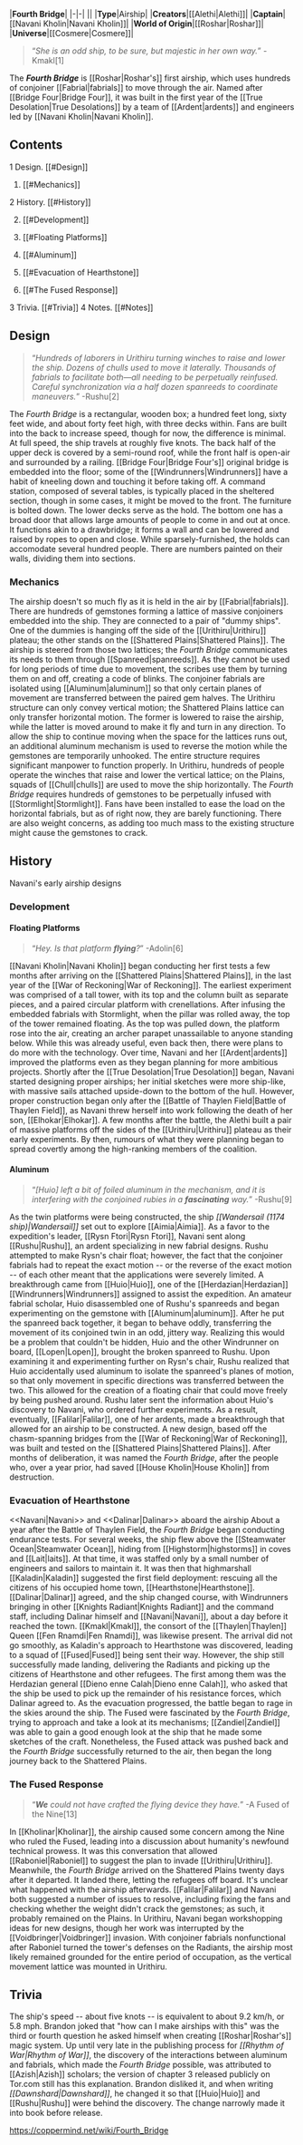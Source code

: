 |**Fourth Bridge**|
|-|-|
||
|**Type**|Airship|
|**Creators**|[[Alethi\|Alethi]]|
|**Captain**|[[Navani Kholin\|Navani Kholin]]|
|**World of Origin**|[[Roshar\|Roshar]]|
|**Universe**|[[Cosmere\|Cosmere]]|

>“*She is an odd ship, to be sure, but majestic in her own way.*”
\-Kmakl[1]


The ***Fourth Bridge*** is [[Roshar\|Roshar's]] first airship, which uses hundreds of conjoiner [[Fabrial\|fabrials]] to move through the air. Named after [[Bridge Four\|Bridge Four]], it was built in the first year of the [[True Desolation\|True Desolations]] by a team of [[Ardent\|ardents]] and engineers led by [[Navani Kholin\|Navani Kholin]].

## Contents

1 Design. [[#Design]] 

1. [[#Mechanics]] 


2 History. [[#History]] 

2. [[#Development]] 

2. [[#Floating Platforms]] 
2. [[#Aluminum]] 


2. [[#Evacuation of Hearthstone]] 
2. [[#The Fused Response]] 


3 Trivia. [[#Trivia]] 
4 Notes. [[#Notes]] 


## Design
>“*Hundreds of laborers in Urithiru turning winches to raise and lower the ship. Dozens of chulls used to move it laterally. Thousands of fabrials to facilitate both—all needing to be perpetually reinfused. Careful synchronization via a half dozen spanreeds to coordinate maneuvers.*”
\-Rushu[2]


The *Fourth Bridge* is a rectangular, wooden box; a hundred feet long, sixty feet wide, and about forty feet high, with three decks within. Fans are built into the back to increase speed, though for now, the difference is minimal. At full speed, the ship travels at roughly five knots.
The back half of the upper deck is covered by a semi-round roof, while the front half is open-air and surrounded by a railing. [[Bridge Four\|Bridge Four's]] original bridge is embedded into the floor; some of the [[Windrunners\|Windrunners]] have a habit of kneeling down and touching it before taking off. A command station, composed of several tables, is typically placed in the sheltered section, though in some cases, it might be moved to the front. The furniture is bolted down.
The lower decks serve as the hold. The bottom one has a broad door that allows large amounts of people to come in and out at once. It functions akin to a drawbridge; it forms a wall and can be lowered and raised by ropes to open and close. While sparsely-furnished, the holds can accomodate several hundred people. There are numbers painted on their walls, dividing them into sections.

### Mechanics
The airship doesn't so much fly as it is held in the air by [[Fabrial\|fabrials]]. There are hundreds of gemstones forming a lattice of massive conjoiners embedded into the ship. They are connected to a pair of "dummy ships". One of the dummies is hanging off the side of the [[Urithiru\|Urithiru]] plateau; the other stands on the [[Shattered Plains\|Shattered Plains]]. The airship is steered from those two lattices; the *Fourth Bridge* communicates its needs to them through [[Spanreed\|spanreeds]]. As they cannot be used for long periods of time due to movement, the scribes use them by turning them on and off, creating a code of blinks.
The conjoiner fabrials are isolated using [[Aluminum\|aluminum]] so that only certain planes of movement are transferred between the paired gem halves. The Urithiru structure can only convey vertical motion; the Shattered Plains lattice can only transfer horizontal motion. The former is lowered to raise the airship, while the latter is moved around to make it fly and turn in any direction. To allow the ship to continue moving when the space for the lattices runs out, an additional aluminum mechanism is used to reverse the motion while the gemstones are temporarily unhooked.
The entire structure requires significant manpower to function properly. In Urithiru, hundreds of people operate the winches that raise and lower the vertical lattice; on the Plains, squads of [[Chull\|chulls]] are used to move the ship horizontally. The *Fourth Bridge* requires hundreds of gemstones to be perpetually infused with [[Stormlight\|Stormlight]]. Fans have been installed to ease the load on the horizontal fabrials, but as of right now, they are barely functioning. There are also weight concerns, as adding too much mass to the existing structure might cause the gemstones to crack.

## History
  Navani's early airship designs
### Development
#### Floating Platforms
>“*Hey. Is that platform **flying**?*”
\-Adolin[6]


[[Navani Kholin\|Navani Kholin]] began conducting her first tests a few months after arriving on the [[Shattered Plains\|Shattered Plains]], in the last year of the [[War of Reckoning\|War of Reckoning]]. The earliest experiment was comprised of a tall tower, with its top and the column built as separate pieces, and a paired circular platform with crenellations. After infusing the embedded fabrials with Stormlight, when the pillar was rolled away, the top of the tower remained floating. As the top was pulled down, the platform rose into the air, creating an archer parapet unassailable to anyone standing below. While this was already useful, even back then, there were plans to do more with the technology.
Over time, Navani and her [[Ardent\|ardents]] improved the platforms even as they began planning for more ambitious projects. Shortly after the [[True Desolation\|True Desolation]] began, Navani started designing proper airships; her initial sketches were more ship-like, with massive sails attached upside-down to the bottom of the hull. However, proper construction began only after the [[Battle of Thaylen Field\|Battle of Thaylen Field]], as Navani threw herself into work following the death of her son, [[Elhokar\|Elhokar]]. A few months after the battle, the Alethi built a pair of massive platforms off the sides of the [[Urithiru\|Urithiru]] plateau as their early experiments. By then, rumours of what they were planning began to spread covertly among the high-ranking members of the coalition.

#### Aluminum
>“*[Huio] left a bit of foiled aluminum in the mechanism, and it is interfering with the conjoined rubies in a **fascinating** way.*”
\-Rushu[9]


As the twin platforms were being constructed, the ship *[[Wandersail (1174 ship)\|Wandersail]]* set out to explore [[Aimia\|Aimia]]. As a favor to the expedition's leader, [[Rysn Ftori\|Rysn Ftori]], Navani sent along [[Rushu\|Rushu]], an ardent specializing in new fabrial designs. Rushu attempted to make Rysn's chair float; however, the fact that the conjoiner fabrials had to repeat the exact motion -- or the reverse of the exact motion -- of each other meant that the applications were severely limited.
A breakthrough came from [[Huio\|Huio]], one of the [[Herdazian\|Herdazian]] [[Windrunners\|Windrunners]] assigned to assist the expedition. An amateur fabrial scholar, Huio disassembled one of Rushu's spanreeds and began experimenting on the gemstone with [[Aluminum\|aluminum]]. After he put the spanreed back together, it began to behave oddly, transferring the movement of its conjoined twin in an odd, jittery way. Realizing this would be a problem that couldn't be hidden, Huio and the other Windrunner on board, [[Lopen\|Lopen]], brought the broken spanreed to Rushu. Upon examining it and experimenting further on Rysn's chair, Rushu realized that Huio accidentally used aluminum to isolate the spanreed's planes of motion, so that only movement in specific directions was transferred between the two. This allowed for the creation of a floating chair that could move freely by being pushed around.
Rushu later sent the information about Huio's discovery to Navani, who ordered further experiments. As a result, eventually, [[Falilar\|Falilar]], one of her ardents, made a breakthrough that allowed for an airship to be constructed. A new design, based off the chasm-spanning bridges from the [[War of Reckoning\|War of Reckoning]], was built and tested on the [[Shattered Plains\|Shattered Plains]]. After months of deliberation, it was named the *Fourth Bridge*, after the people who, over a year prior, had saved [[House Kholin\|House Kholin]] from destruction.

### Evacuation of Hearthstone
  <<Navani\|Navani>> and <<Dalinar\|Dalinar>> aboard the airship
About a year after the Battle of Thaylen Field, the *Fourth Bridge* began conducting endurance tests. For several weeks, the ship flew above the [[Steamwater Ocean\|Steamwater Ocean]], hiding from [[Highstorm\|highstorms]] in coves and [[Lait\|laits]]. At that time, it was staffed only by a small number of engineers and sailors to maintain it. It was then that highmarshall [[Kaladin\|Kaladin]] suggested the first field deployment: rescuing all the citizens of his occupied home town, [[Hearthstone\|Hearthstone]]. [[Dalinar\|Dalinar]] agreed, and the ship changed course, with Windrunners bringing in other [[Knights Radiant\|Knights Radiant]] and the command staff, including Dalinar himself and [[Navani\|Navani]], about a day before it reached the town. [[Kmakl\|Kmakl]], the consort of the [[Thaylen\|Thaylen]] Queen [[Fen Rnamdi\|Fen Rnamdi]], was likewise present.
The arrival did not go smoothly, as Kaladin's approach to Hearthstone was discovered, leading to a squad of [[Fused\|Fused]] being sent their way. However, the ship still successfully made landing, delivering the Radiants and picking up the citizens of Hearthstone and other refugees. The first among them was the Herdazian general [[Dieno enne Calah\|Dieno enne Calah]], who asked that the ship be used to pick up the remainder of his resistance forces, which Dalinar agreed to.
As the evacuation progressed, the battle began to rage in the skies around the ship. The Fused were fascinated by the *Fourth Bridge*, trying to approach and take a look at its mechanisms; [[Zandiel\|Zandiel]] was able to gain a good enough look at the ship that he made some sketches of the craft. Nonetheless, the Fused attack was pushed back and the *Fourth Bridge* successfully returned to the air, then began the long journey back to the Shattered Plains.

### The Fused Response
>“***We** could not have crafted the flying device they have.*”
\-A Fused of the Nine[13]


In [[Kholinar\|Kholinar]], the airship caused some concern among the Nine who ruled the Fused, leading into a discussion about humanity's newfound technical prowess. It was this conversation that allowed [[Raboniel\|Raboniel]] to suggest the plan to invade [[Urithiru\|Urithiru]]. Meanwhile, the *Fourth Bridge* arrived on the Shattered Plains twenty days after it departed. It landed there, letting the refugees off board.
It's unclear what happened with the airship afterwards. [[Falilar\|Falilar]] and Navani both suggested a number of issues to resolve, including fixing the fans and checking whether the weight didn't crack the gemstones; as such, it probably remained on the Plains. In Urithiru, Navani began workshopping ideas for new designs, though her work was interrupted by the [[Voidbringer\|Voidbringer]] invasion. With conjoiner fabrials nonfunctional after Raboniel turned the tower's defenses on the Radiants, the airship most likely remained grounded for the entire period of occupation, as the vertical movement lattice was mounted in Urithiru.

## Trivia
The ship's speed -- about five knots -- is equivalent to about 9.2 km/h, or 5.8 mph.
Brandon joked that "how can I make airships with this" was the third or fourth question he asked himself when creating [[Roshar\|Roshar's]] magic system.
Up until very late in the publishing process for *[[Rhythm of War\|Rhythm of War]]*, the discovery of the interactions between aluminum and fabrials, which made the *Fourth Bridge* possible, was attributed to [[Azish\|Azish]] scholars; the version of chapter 3 released publicly on Tor.com still has this explanation. Brandon disliked it, and when writing *[[Dawnshard\|Dawnshard]]*, he changed it so that [[Huio\|Huio]] and [[Rushu\|Rushu]] were behind the discovery. The change narrowly made it into book before release.


https://coppermind.net/wiki/Fourth_Bridge
